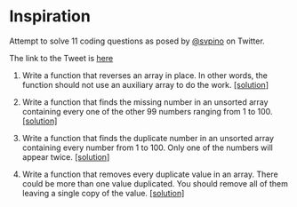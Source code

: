 # Inspiration

Attempt to solve 11 coding questions as posed by [@svpino](https://twitter.com/svpino) on Twitter.

The link to the Tweet is [here](
https://twitter.com/svpino/status/1354048209564426240)

1. Write a function that reverses an array in place. In other words, the function should not use an auxiliary array to do the work. [[solution]](array_reversal.py)

2. Write a function that finds the missing number in an unsorted array containing every one of the other 99 numbers ranging from 1 to 100. [[solution]](find_missing_number.py)

3. Write a function that finds the duplicate number in an unsorted array containing every number from 1 to 100. Only one of the numbers will appear twice. [[solution]](duplicate_number.py)

4. Write a function that removes every duplicate value in an array. There could be more than one value duplicated. You should remove all of them leaving a single copy of the value. [[solution]](remove_all_duplicates.py)